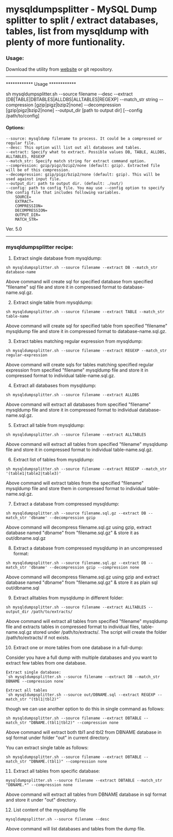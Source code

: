 # mysqldumpsplitter - MySQL Dump splitter to split / extract databases, tables, list from mysqldump with plenty of more funtionality.


### Usage:

Download the utility from [website](http://kedar.nitty-witty.com/blog) or git repository.
<hr>
	************ Usage ************ 

sh mysqldumpsplitter.sh --source filename --desc --extract [DB|TABLE|DBTABLES|ALLDBS|ALLTABLES|REGEXP] --match_str string --compression [gzip|pigz|bzip2|none] --decompression [gzip|pigz|bzip2|none] --output_dir [path to output dir] [--config /path/to/config] 
                                                    
<h4>Options:</h4>
                                                    
	--source: mysqldump filename to process. It could be a compressed or regular file.
	--desc: This option will list out all databases and tables.
	--extract: Specify what to extract. Possible values DB, TABLE, ALLDBS, ALLTABLES, REGEXP
	--match_str: Specify match string for extract command option.
	--compression: gzip/pigz/bzip2/none (default: gzip). Extracted file will be of this compression.
	--decompression: gzip/pigz/bzip2/none (default: gzip). This will be used against input file.
	--output_dir: path to output dir. (default: ./out/)
	--config: path to config file. You may use --config option to specify the config file that includes following variables.
		SOURCE=
		EXTRACT=
		COMPRESSION=
		DECOMPRESSION=
		OUTPUT_DIR=
		MATCH_STR=

                                                    
Ver. 5.0
<hr>


### mysqldumpsplitter recipe:

1) Extract single database from mysqldump:

`sh mysqldumpsplitter.sh --source filename --extract DB --match_str database-name`

Above command will create sql for specified database from specified "filename" sql file and store it in compressed format to database-name.sql.gz. 

2) Extract single table from mysqldump:

`sh mysqldumpsplitter.sh --source filename --extract TABLE --match_str table-name`

Above command will create sql for specified table from specified "filename" mysqldump file and store it in compressed format to database-name.sql.gz.
 

3) Extract tables matching regular expression from mysqldump:

`sh mysqldumpsplitter.sh --source filename --extract REGEXP --match_str regular-expression`

Above command will create sqls for tables matching specified regular expression from specified "filename" mysqldump file and store it in compressed format to individual table-name.sql.gz.


4) Extract all databases from mysqldump:

`sh mysqldumpsplitter.sh --source filename --extract ALLDBS`

Above command will extract all databases from specified "filename" mysqldump file and store it in compressed format to individual database-name.sql.gz.


5) Extract all table from mysqldump:

`sh mysqldumpsplitter.sh --source filename --extract ALLTABLES`

Above command will extract all tables from specified "filename" mysqldump file and store it in compressed format to individual table-name.sql.gz.


6) Extract list of tables from mysqldump:

`sh mysqldumpsplitter.sh --source filename --extract REGEXP --match_str '(table1|table2|table3)'`

Above command will extract tables from the specified "filename" mysqldump  file and store them in compressed format to individual table-name.sql.gz.

7) Extract a database from compressed mysqldump:

`sh mysqldumpsplitter.sh --source filename.sql.gz --extract DB --match_str 'dbname' --decompression gzip`

Above command will decompress filename.sql.gz using gzip, extract database named "dbname" from "filename.sql.gz" & store it as out/dbname.sql.gz


8) Extract a database from compressed mysqldump in an uncompressed format:

`sh mysqldumpsplitter.sh --source filename.sql.gz --extract DB --match_str 'dbname' --decompression gzip --compression none`

Above command will decompress filename.sql.gz using gzip and extract database named "dbname" from "filename.sql.gz" & store it as plain sql out/dbname.sql


9) Extract alltables from mysqldump in different folder:

`sh mysqldumpsplitter.sh --source filename --extract ALLTABLES --output_dir /path/to/extracts/`

Above command will extract all tables from specified "filename" mysqldump file and extracts tables in compressed format to individual files, table-name.sql.gz stored under /path/to/extracts/.
The script will create the folder /path/to/extracts/ if not exists.


10) Extract one or more tables from one database in a full-dump:

Consider you have a full dump with multiple databases and you want to extract few tables from one database.

	Extract single database:
	`sh mysqldumpsplitter.sh --source filename --extract DB --match_str DBNAME --compression none`

	Extract all tables
	`sh mysqldumpsplitter.sh --source out/DBNAME.sql --extract REGEXP --match_str "(tbl1|tbl2)"`

though we can use another option to do this in single command as follows:

`sh mysqldumpsplitter.sh --source filename --extract DBTABLE --match_str "DBNAME.(tbl1|tbl2)" --compression none`

Above command will extract both tbl1 and tbl2 from DBNAME database in sql format under folder "out" in current directory.

You can extract single table as follows:

`sh mysqldumpsplitter.sh --source filename --extract DBTABLE --match_str "DBNAME.(tbl1)" --compression none`
 
11) Extract all tables from specific database:

`mysqldumpsplitter.sh --source filename --extract DBTABLE --match_str "DBNAME.*" --compression none`

Above command will extract all tables from DBNAME database in sql format and store it under "out" directory.


12) List content of the mysqldump file

`mysqldumpsplitter.sh --source filename --desc`

Above command will list databases and tables from the dump file.
